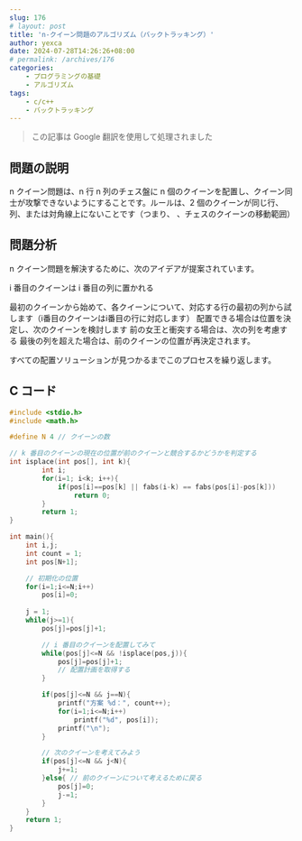 ```yaml
---
slug: 176
# layout: post
title: 'n-クイーン問題のアルゴリズム（バックトラッキング）'
author: yexca
date: 2024-07-28T14:26:26+08:00
# permalink: /archives/176
categories:
    - プログラミングの基礎
    - アルゴリズム
tags:
    - c/c++
    - バックトラッキング
---  
```


> この記事は Google 翻訳を使用して処理されました

## 問題の説明

n クイーン問題は、n 行 n 列のチェス盤に n 個のクイーンを配置し、クイーン同士が攻撃できないようにすることです。ルールは、2 個のクイーンが同じ行、列、または対角線上にないことです（つまり、 、チェスのクイーンの移動範囲）

## 問題分析

n クイーン問題を解決するために、次のアイデアが提案されています。

i 番目のクイーンは i 番目の列に置かれる

最初のクイーンから始めて、各クイーンについて、対応する行の最初の列から試します（i番目のクイーンはi番目の行に対応します）
配置できる場合は位置を決定し、次のクイーンを検討します
前の女王と衝突する場合は、次の列を考慮する
最後の列を超えた場合は、前のクイーンの位置が再決定されます。

すべての配置ソリューションが見つかるまでこのプロセスを繰り返します。

## C コード

```c
#include <stdio.h>
#include <math.h>

#define N 4 // クイーンの数

// k 番目のクイーンの現在の位置が前のクイーンと競合するかどうかを判定する
int isplace(int pos[], int k){
        int i;
        for(i=1; i<k; i++){
            if(pos[i]==pos[k] || fabs(i-k) == fabs(pos[i]-pos[k]))
                return 0;
        }
        return 1;
}

int main(){
    int i,j;
    int count = 1;
    int pos[N+1];

    // 初期化の位置
    for(i=1;i<=N;i++)
        pos[i]=0;
    
    j = 1;
    while(j>=1){
        pos[j]=pos[j]+1;

        // i 番目のクイーンを配置してみて
        while(pos[j]<=N && !isplace(pos,j)){
            pos[j]=pos[j]+1;
            // 配置計画を取得する
        }

        if(pos[j]<=N && j==N){
            printf("方案 %d：", count++);
            for(i=1;i<=N;i++)
                printf("%d", pos[i]);
            printf("\n");
        }

        // 次のクイーンを考えてみよう
        if(pos[j]<=N && j<N){
            j+=1;
        }else{ // 前のクイーンについて考えるために戻る
            pos[j]=0;
            j-=1;
        }
    }
    return 1;
}
```
